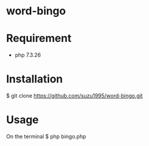 # word-bingo
# Requirement
 
* php 7.3.26
 
# Installation
 
$ git clone https://github.com/suzu1995/word-bingo.git
 
# Usage
On the terminal
  $ php bingo.php
